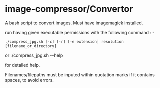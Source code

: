 # image-compressor/Convertor

A bash script to convert images. Must have imagemagick installed.

run having given executable permissions with the following command : - 


    ./compress_jpg.sh [-c] [-r] [-e extension] resolution [filename_or_directory]
or
    ./compress_jpg.sh --help
    
for detailed help.



Filenames/filepaths must be inputed within quotation marks if it contains spaces, to avoid errors.
